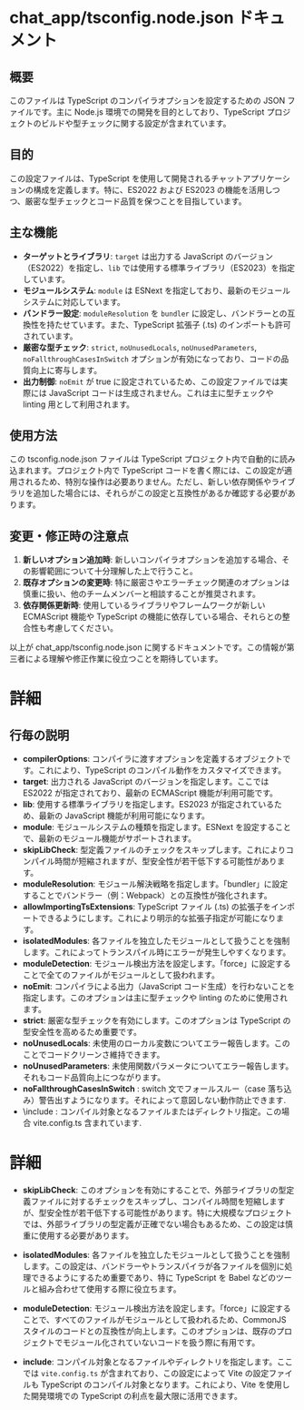 # chat_app/tsconfig.node.json ドキュメント

## 概要
このファイルは TypeScript のコンパイラオプションを設定するための JSON ファイルです。主に Node.js 環境での開発を目的としており、TypeScript プロジェクトのビルドや型チェックに関する設定が含まれています。

## 目的
この設定ファイルは、TypeScript を使用して開発されるチャットアプリケーションの構成を定義します。特に、ES2022 および ES2023 の機能を活用しつつ、厳密な型チェックとコード品質を保つことを目指しています。

## 主な機能
- **ターゲットとライブラリ**: `target` は出力する JavaScript のバージョン（ES2022）を指定し、`lib` では使用する標準ライブラリ（ES2023）を指定しています。
- **モジュールシステム**: `module` は ESNext を指定しており、最新のモジュールシステムに対応しています。
- **バンドラー設定**: `moduleResolution` を `bundler` に設定し、バンドラーとの互換性を持たせています。また、TypeScript 拡張子 (.ts) のインポートも許可されています。
- **厳密な型チェック**: `strict`, `noUnusedLocals`, `noUnusedParameters`, `noFallthroughCasesInSwitch` オプションが有効になっており、コードの品質向上に寄与します。
- **出力制御**: `noEmit` が true に設定されているため、この設定ファイルでは実際には JavaScript コードは生成されません。これは主に型チェックや linting 用として利用されます。

## 使用方法
この tsconfig.node.json ファイルは TypeScript プロジェクト内で自動的に読み込まれます。プロジェクト内で TypeScript コードを書く際には、この設定が適用されるため、特別な操作は必要ありません。ただし、新しい依存関係やライブラリを追加した場合には、それらがこの設定と互換性があるか確認する必要があります。

## 変更・修正時の注意点
1. **新しいオプション追加時**: 新しいコンパイラオプションを追加する場合、その影響範囲について十分理解した上で行うこと。
2. **既存オプションの変更時**: 特に厳密さやエラーチェック関連のオプションは慎重に扱い、他のチームメンバーと相談することが推奨されます。
3. **依存関係更新時**: 使用しているライブラリやフレームワークが新しい ECMAScript 機能や TypeScript の機能に依存している場合、それらとの整合性も考慮してください。 

以上が chat_app/tsconfig.node.json に関するドキュメントです。この情報が第三者による理解や修正作業に役立つことを期待しています。 
# 詳細 
## 行毎の説明 
- **compilerOptions**: コンパイラに渡すオプションを定義するオブジェクトです。これにより、TypeScript のコンパイル動作をカスタマイズできます。
- **target**: 出力される JavaScript のバージョンを指定します。ここでは ES2022 が指定されており、最新の ECMAScript 機能が利用可能です。
- **lib**: 使用する標準ライブラリを指定します。ES2023 が指定されているため、最新の JavaScript 機能が利用可能になります。
- **module**: モジュールシステムの種類を指定します。ESNext を設定することで、最新のモジュール機能がサポートされます。
- **skipLibCheck**: 型定義ファイルのチェックをスキップします。これによりコンパイル時間が短縮されますが、型安全性が若干低下する可能性があります。
- **moduleResolution**: モジュール解決戦略を指定します。「bundler」に設定することでバンドラー（例：Webpack）との互換性が強化されます。
- **allowImportingTsExtensions**: TypeScript ファイル (.ts) の拡張子をインポートできるようにします。これにより明示的な拡張子指定が可能になります。
- **isolatedModules**: 各ファイルを独立したモジュールとして扱うことを強制します。これによってトランスパイル時にエラーが発生しやすくなります。
- **moduleDetection**: モジュール検出方法を設定します。「force」に設定することで全てのファイルがモジュールとして扱われます。
- **noEmit**: コンパイラによる出力（JavaScript コード生成）を行わないことを指定します。このオプションは主に型チェックや linting のために使用されます。
- **strict**: 厳密な型チェックを有効にします。このオプションは TypeScript の型安全性を高めるため重要です。
- **noUnusedLocals**: 未使用のローカル変数についてエラー報告します。このことでコードクリーンさ維持できます。
- **noUnusedParameters**: 未使用関数パラメータについてエラー報告します。それもコード品質向上につながります。
- **noFallthroughCasesInSwitch** : switch 文でフォールスルー（case 落ち込み）警告出すようになります。それによって意図しない動作防止できます.
 -  \\include : コンパイル対象となるファイルまたはディレクトリ指定。この場合 vite.config.ts 含まれています.
# 詳細
- **skipLibCheck**: このオプションを有効にすることで、外部ライブラリの型定義ファイルに対するチェックをスキップし、コンパイル時間を短縮しますが、型安全性が若干低下する可能性があります。特に大規模なプロジェクトでは、外部ライブラリの型定義が正確でない場合もあるため、この設定は慎重に使用する必要があります。

- **isolatedModules**: 各ファイルを独立したモジュールとして扱うことを強制します。この設定は、バンドラーやトランスパイラが各ファイルを個別に処理できるようにするため重要であり、特に TypeScript を Babel などのツールと組み合わせて使用する際に役立ちます。

- **moduleDetection**: モジュール検出方法を設定します。「force」に設定することで、すべてのファイルがモジュールとして扱われるため、CommonJS スタイルのコードとの互換性が向上します。このオプションは、既存のプロジェクトでモジュール化されていないコードを扱う際に有用です。

- **include**: コンパイル対象となるファイルやディレクトリを指定します。ここでは `vite.config.ts` が含まれており、この設定によって Vite の設定ファイルも TypeScript のコンパイル対象となります。これにより、Vite を使用した開発環境での TypeScript の利点を最大限に活用できます。
